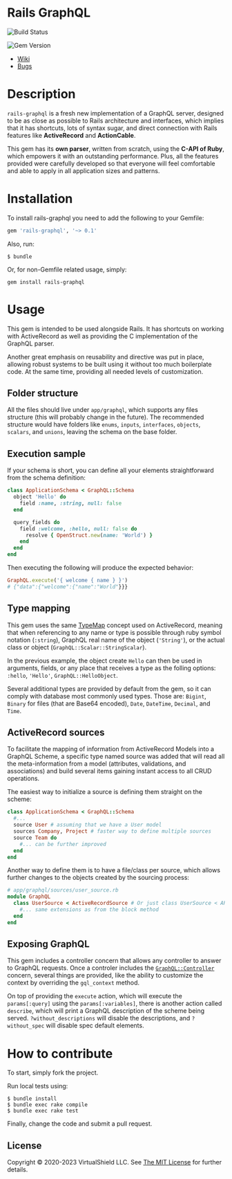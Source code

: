# Rails GraphQL

![Build Status](https://github.com/virtualshield/rails-graphql/workflows/Tests/badge.svg)
<!-- [![Code Climate](https://codeclimate.com/github/virtualshield/rails-graphql/badges/gpa.svg)](https://codeclimate.com/github/virtualshield/rails-graphql) -->
![Gem Version](https://badge.fury.io/rb/rails-graphql.svg)
<!--([![Test Coverage](https://codeclimate.com/github/virtualshield/rails-graphql/badges/coverage.svg)](https://codeclimate.com/github/virtualshield/rails-graphql/coverage))-->
<!--([![Dependency Status](https://gemnasium.com/badges/github.com/virtualshield/rails-graphql.svg)](https://gemnasium.com/github.com/virtualshield/rails-graphql))-->

* [Wiki](https://github.com/virtualshield/rails-graphql/wiki)
* [Bugs](https://github.com/virtualshield/rails-graphql/issues)

# Description

`rails-graphql` is a fresh new implementation of a GraphQL server, designed to be
as close as possible to Rails architecture and interfaces, which implies that it has
shortcuts, lots of syntax sugar, and direct connection with Rails features like
**ActiveRecord** and **ActionCable**.

This gem has its **own parser**, written from scratch, using the
**C-API of Ruby**, which empowers it with an outstanding performance.
Plus, all the features provided were carefully developed so that everyone will feel
comfortable and able to apply in all application sizes and patterns.

# Installation
To install rails-graphql you need to add the following to your Gemfile:
```ruby
gem 'rails-graphql', '~> 0.1'
```

Also, run:

```
$ bundle
```

Or, for non-Gemfile related usage, simply:

```
gem install rails-graphql
```

# Usage
This gem is intended to be used alongside Rails. It has shortcuts on working
with ActiveRecord as well as providing the C implementation of the GraphQL
parser.

Another great emphasis on reusability and directive was put in place, allowing
robust systems to be built using it without too much boilerplate code. At the
same time, providing all needed levels of customization.

## Folder structure
All the files should live under `app/graphql`, which supports any files
structure (this will probably change in the future). The recommended structure
would have folders like `enums`, `inputs`, `interfaces`, `objects`, `scalars`,
and `unions`, leaving the schema on the base folder.

## Execution sample
If your schema is short, you can define all your elements straightforward from
the schema definition:

```ruby
class ApplicationSchema < GraphQL::Schema
  object 'Hello' do
    field :name, :string, null: false
  end

  query_fields do
    field :welcome, :hello, null: false do
      resolve { OpenStruct.new(name: 'World') }
    end
  end
end
```

Then executing the following will produce the expected behavior:
```ruby
GraphQL.execute('{ welcome { name } }')
# {"data":{"welcome":{"name":"World"}}}
```

## Type mapping
This gem uses the same [TypeMap](lib/rails/graphql/type_map.rb) concept used on
ActiveRecord, meaning that when referencing to any name or type is possible
through ruby symbol notation (`:string`), GraphQL real name of the object
(`'String'`), or the actual class or object (`GraphQL::Scalar::StringScalar`).

In the previous example, the object create `Hello` can then be used in
arguments, fields, or any place that receives a type as the folling options:
`:hello`, `'Hello'`, `GraphQL::HelloObject`.

Several additional types are provided by default from the gem, so it can comply
with database most commonly used types. Those are: `Bigint`, `Binary` for files
(that are Base64 encoded), `Date`, `DateTime`, `Decimal`, and `Time`.

## ActiveRecord sources
To facilitate the mapping of information from ActiveRecord Models into a GraphQL
Scheme, a specific type named source was added that will read all the
meta-information from a model (attributes, validations, and associations) and
build several items gaining instant access to all CRUD operations.

The easiest way to initialize a source is defining them straight on the scheme:
```ruby
class ApplicationSchema < GraphQL::Schema
  #...
  source User # assuming that we have a User model
  sources Company, Project # faster way to define multiple sources
  source Team do
    #... can be further improved
  end
end
```

Another way to define them is to have a file/class per source, which allows
further changes to the objects created by the sourcing process:
```ruby
# app/graphql/sources/user_source.rb
module GraphQL
  class UserSource < ActiveRecordSource # Or just class UserSource < ARSource
    #... same extensions as from the block method
  end
end
```

## Exposing GraphQL
This gem includes a controller concern that allows any controller to answer to
GraphQL requests. Once a controler includes the
[`GraphQL::Controller`](lib/rails/graphql/railties/controller.rb) concern,
several things are provided, like the ability to customize the context by
overriding the `gql_context` method.

On top of providing the `execute` action, which will execute the
`params[:query]` using the `params[:variables]`, there is another action called
`describe`, which will print a GraphQL description of the scheme being served.
`?without_descriptions` will disable the descriptions, and `?without_spec` will
disable spec default elements.

# How to contribute

To start, simply fork the project.

Run local tests using:
```
$ bundle install
$ bundle exec rake compile
$ bundle exec rake test
```
Finally, change the code and submit a pull request.

## License

Copyright © 2020-2023 VirtualShield LLC. See [The MIT License](MIT-LICENSE) for further
details.
